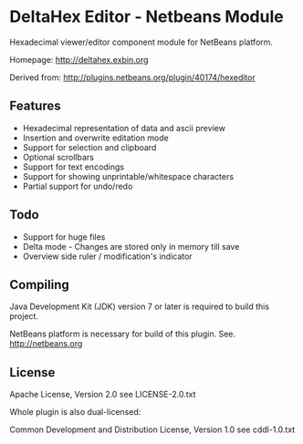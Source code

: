 DeltaHex Editor - Netbeans Module
=================================

Hexadecimal viewer/editor component module for NetBeans platform.

Homepage: http://deltahex.exbin.org  

Derived from: http://plugins.netbeans.org/plugin/40174/hexeditor

Features
--------

- Hexadecimal representation of data and ascii preview
- Insertion and overwrite editation mode
- Support for selection and clipboard
- Optional scrollbars
- Support for text encodings
- Support for showing unprintable/whitespace characters
- Partial support for undo/redo

Todo
----

- Support for huge files
- Delta mode - Changes are stored only in memory till save
- Overview side ruler / modification's indicator

Compiling
---------

Java Development Kit (JDK) version 7 or later is required to build this project.

NetBeans platform is necessary for build of this plugin. See. http://netbeans.org  

License
-------

Apache License, Version 2.0
see LICENSE-2.0.txt

Whole plugin is also dual-licensed:

Common Development and Distribution License, Version 1.0
see cddl-1.0.txt
